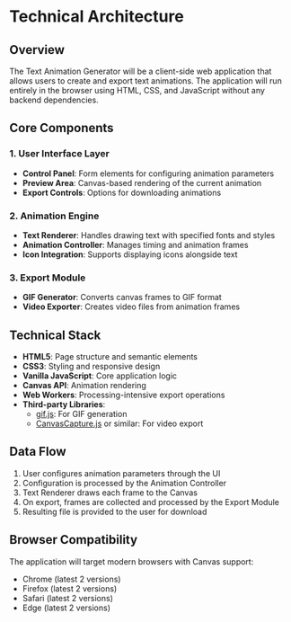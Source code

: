 # Technical Architecture

## Overview
The Text Animation Generator will be a client-side web application that allows users to create and export text animations. The application will run entirely in the browser using HTML, CSS, and JavaScript without any backend dependencies.

## Core Components

### 1. User Interface Layer
- **Control Panel**: Form elements for configuring animation parameters
- **Preview Area**: Canvas-based rendering of the current animation
- **Export Controls**: Options for downloading animations

### 2. Animation Engine
- **Text Renderer**: Handles drawing text with specified fonts and styles
- **Animation Controller**: Manages timing and animation frames
- **Icon Integration**: Supports displaying icons alongside text

### 3. Export Module
- **GIF Generator**: Converts canvas frames to GIF format
- **Video Exporter**: Creates video files from animation frames

## Technical Stack
- **HTML5**: Page structure and semantic elements
- **CSS3**: Styling and responsive design
- **Vanilla JavaScript**: Core application logic
- **Canvas API**: Animation rendering
- **Web Workers**: Processing-intensive export operations
- **Third-party Libraries**:
  - [gif.js](https://github.com/jnordberg/gif.js): For GIF generation
  - [CanvasCapture.js](https://github.com/amandaghassaei/canvas-capture) or similar: For video export

## Data Flow
1. User configures animation parameters through the UI
2. Configuration is processed by the Animation Controller
3. Text Renderer draws each frame to the Canvas
4. On export, frames are collected and processed by the Export Module
5. Resulting file is provided to the user for download

## Browser Compatibility
The application will target modern browsers with Canvas support:
- Chrome (latest 2 versions)
- Firefox (latest 2 versions)
- Safari (latest 2 versions)
- Edge (latest 2 versions) 